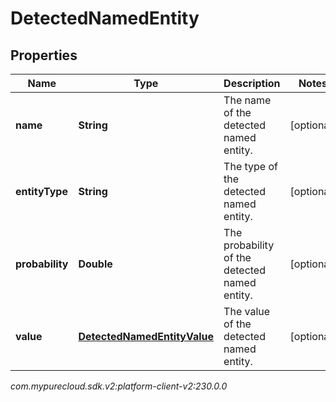 # DetectedNamedEntity


## Properties

| Name | Type | Description | Notes |
| ------------ | ------------- | ------------- | ------------- |
| **name** | **String** | The name of the detected named entity. |  [optional] |
| **entityType** | **String** | The type of the detected named entity. |  [optional] |
| **probability** | **Double** | The probability of the detected named entity. |  [optional] |
| **value** | [**DetectedNamedEntityValue**](DetectedNamedEntityValue) | The value of the detected named entity. |  [optional] |




_com.mypurecloud.sdk.v2:platform-client-v2:230.0.0_
